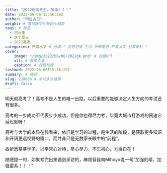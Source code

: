 ```yaml
---
title: "2022届高考生，加油！！！"
date: 2022-06-06T15:56:29Z
author: "甲拉古日"
weight: # 置顶数字代替越小越前
tags: # 标签
  - 毕业季
  - 这个夏天
  - 2022高考
categories: 日常水文 # 分类 ! 灵感记录 生活 折腾笔记 日常水文 分享安利 !
cover:
    image: "/img/2022/06/06/2022gk.png" # 封面url
    alt: # 替换文本
    caption: # 封面标题
lastmod: 2022-06-06T15:56:29Z
summary: # 描述
slug: 220606 # 手动永久链接
draft: false
---
```

明天就高考了！高考不是人生的唯一出路，以后重要的能够决定人生方向的考试还有很多。

高考的一步成功不代表步步成功，但是你也得尽力考，毕竟大城市打游戏的网速它延迟低呀！

高考与大学的本质在我看来，依旧是学习的过程，是生活的阶段，是获取更多知识和开阔更远视野的窗口，而并非只是无数家长眼中的“前程”。

故祈愿莘莘学子，以平常心对待，尽心尽力，不忘初心，方得自在！

随便提一句，如果考完出来遇到采访的，麻烦替我向Mihoyo说一句“加强刻晴，加强雷系！！！”